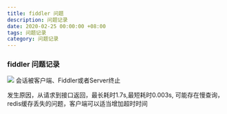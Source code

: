 ```yaml
---
title: fiddler 问题
description: 问题记录
date: 2020-02-25 00:00:00 +08:00
tags: 问题记录
category: 问题记录
---
```


### fiddler 问题记录

![](https://raw.githubusercontent.com/huobingli/huobingli.github.io/master/img/SessionAborted.png) 会话被客户端、Fiddler或者Server终止

发生原因，从请求到接口返回，最长耗时1.7s,最短耗时0.003s, 可能存在慢查询，redis缓存丢失的问题，客户端可以适当增加超时时间
